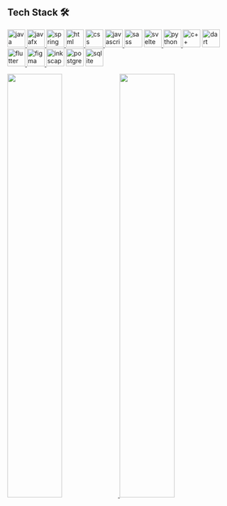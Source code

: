 ## Tech Stack 🛠

<a margin="10" href="https://www.java.com/en/" target="_blank">
  <img margin="10px" height="40" src="https://upload.wikimedia.org/wikipedia/en/thumb/3/30/Java_programming_language_logo.svg/800px-Java_programming_language_logo.svg.png" alt="java">
</a>

<a margin="10" href="https://openjfx.io/" target="_blank">
  <img margin="20px" height="40" src="https://upload.wikimedia.org/wikipedia/en/c/cc/JavaFX_Logo.png" alt="javafx">
</a>

<a margin="10" href="https://spring.io/projects/spring-boot" target="_blank">
  <img margin="10px" height="40" src="https://cdn.worldvectorlogo.com/logos/spring-3.svg" alt="spring boot">
</a>

<a margin="10" href="https://developer.mozilla.org/en-US/docs/Web/HTML" target="_blank">
  <img margin="10px" height="40" src="https://seeklogo.com/images/H/html5-with-wordmark-black-white-logo-A6222B77EC-seeklogo.com.png" alt="html">
</a>

<a margin="10" href="https://developer.mozilla.org/en-US/docs/Web/CSS" target="_blank">
  <img margin="10px" height="40" src="https://upload.wikimedia.org/wikipedia/commons/thumb/d/d5/CSS3_logo_and_wordmark.svg/1452px-CSS3_logo_and_wordmark.svg.png" alt="css">
</a>

<a margin="10" href="https://developer.mozilla.org/en-US/docs/Web/JavaScript" target="_blank">
  <img margin="10px" height="40" src="https://upload.wikimedia.org/wikipedia/commons/6/6a/JavaScript-logo.png" alt="javascript">
</a>

<a margin="10" href="https://sass-lang.com" target="_blank">
  <img margin="10px" height="40" src="https://upload.wikimedia.org/wikipedia/commons/thumb/9/96/Sass_Logo_Color.svg/1280px-Sass_Logo_Color.svg.png" alt="sass"></a>
  
<a margin="10" href="https://svelte.dev" target="_blank">
  <img margin="10px" height="40" src="https://upload.wikimedia.org/wikipedia/commons/thumb/1/1b/Svelte_Logo.svg/1200px-Svelte_Logo.svg.png" alt="svelte">
</a>

<a margin="10" href="https://www.python.org/" target="_blank">
  <img margin="10px" height="40" src="https://upload.wikimedia.org/wikipedia/commons/thumb/c/c3/Python-logo-notext.svg/1869px-Python-logo-notext.svg.png" alt="python">
</a>

<a margin="10" href="https://cplusplus.com/" target="_blank">
  <img margin="10px" height="40" src="https://upload.wikimedia.org/wikipedia/commons/thumb/1/18/ISO_C%2B%2B_Logo.svg/1822px-ISO_C%2B%2B_Logo.svg.png" alt="c++"></a>
  
<a margin="10" href="https://dart.dev/" target="_blank">
  <img margin="10px" height="40" src="https://upload.wikimedia.org/wikipedia/commons/thumb/9/91/Dart-logo-icon.svg/2048px-Dart-logo-icon.svg.png" alt="dart">
</a>

<a margin="10" href="https://flutter.dev/" target="_blank">
  <img margin="10px" height="40" src="https://seeklogo.com/images/F/flutter-logo-5086DD11C5-seeklogo.com.png" alt="flutter">
</a>

<a margin="10" href="https://figma.com" target="_blank">
  <img margin="10px" height="40" src="https://upload.wikimedia.org/wikipedia/commons/thumb/3/33/Figma-logo.svg/1667px-Figma-logo.svg.png" alt="figma">
</a>

<a margin="10" href="https://inkscape.org/" target="_blank">
  <img margin="10px" height="40" src="https://upload.wikimedia.org/wikipedia/commons/thumb/0/0d/Inkscape_Logo.svg/2048px-Inkscape_Logo.svg.png" alt="inkscape"></a>
  
<a margin="10" href="https://www.postgresql.org/" target="_blank">
  <img margin="10px" height="40" src="https://upload.wikimedia.org/wikipedia/commons/thumb/2/29/Postgresql_elephant.svg/993px-Postgresql_elephant.svg.png" alt="postgressql"></a>
  
<a margin="10" href="https://www.sqlite.org/index.html" target="_blank">
  <img margin="10px" height="40" src="https://upload.wikimedia.org/wikipedia/commons/thumb/9/97/Sqlite-square-icon.svg/2048px-Sqlite-square-icon.svg.png" alt="sqlite"></a>

<br/>
<p align="left">
  <a href="https://janitaroyseth.com/">
  <img width="49.5%" src="https://github-readme-stats.vercel.app/api?username=janital&show_icons=true&theme=dracula&hide_border=true" />
    <img width="49.5%" src="https://github-readme-streak-stats.herokuapp.com/?user=janital&theme=dracula&hide_border=true" />
  </a>
</p>
<br>
